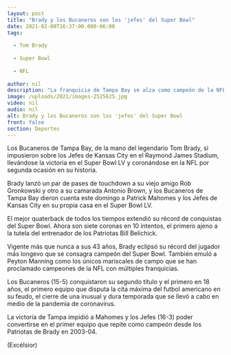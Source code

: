 ```yaml
---
layout: post
title: "Brady y los Bucaneros son los 'jefes' del Super Bowl"
date: 2021-02-08T16:37:00.000-06:00
tags:
  
  - Tom Brady
  
  - Super Bowl
  
  - NFL
  
author: nil
description: "La franquicia de Tampa Bay se alza como campeón de la NFL por segunda vez en su historia al vencer en su estadio a los Jefes de Kansas City"
image: /uploads/2021/images-2525625.jpg
video: nil
audio: nil
alt: Brady y los Bucaneros son los 'jefes' del Super Bowl
front: false
section: Deportes
---
```


Los Bucaneros de Tampa Bay, de la mano del legendario Tom Brady, si impusieron sobre los Jefes de Kansas City en el Raymond James Stadium, llevándose la victoria en el Super Bowl LV y coronándose en la NFL por segunda ocasión en su historia.

Brady lanzó un par de pases de touchdown a su viejo amigo Rob Gronkowski y otro a su camarada Antonio Brown, y los Bucaneros de Tampa Bay dieron cuenta este domingo a Patrick Mahomes y los Jefes de Kansas City en su propia casa en el Super Bowl LV.

El mejor quaterback de todos los tiempos extendió su récord de conquistas del Super Bowl. Ahora son siete coronas en 10 intentos, el primero ajeno a la tutela del entrenador de los Patriotas Bill Belichick.

Vigente más que nunca a sus 43 años, Brady eclipsó su récord del jugador más longevo que se consagra campeón del Super Bowl. También emuló a Peyton Manning como los únicos mariscales de campo que se han proclamado campeones de la NFL con múltiples franquicias.

Los Bucaneros (15-5) conquistaron su segundo título y el primero en 18 años, el primero equipo que disputa la cita máxima del futbol americano en su feudo, el cierre de una inusual y dura temporada que se llevó a cabo en medio de la pandemia de coronavirus.

La victoria de Tampa impidió a Mahomes y los Jefes (16-3) poder convertirse en el primer equipo que repite como campeón desde los Patriotas de Brady en 2003-04.

(Excélsior)